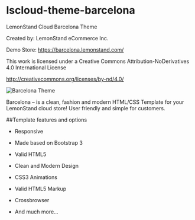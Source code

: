 lscloud-theme-barcelona
=======================

LemonStand Cloud Barcelona Theme

Created by: LemonStand eCommerce Inc. 

Demo Store: https://barcelona.lemonstand.com/

This work is licensed under a Creative Commons Attribution-NoDerivatives 4.0 International License

http://creativecommons.org/licenses/by-nd/4.0/

![Barcelona Theme](https://raw.githubusercontent.com/lemonstand/lscloud-theme-barcelona/master/resources/images/barcelona-screen.png)

Barcelona – is a clean, fashion and modern HTML/CSS Template for your LemonStand cloud store! User friendly and simple for customers.


##Template features and options

* Responsive

* Made based on Bootstrap 3

* Valid HTML5

* Clean and Modern Design

* CSS3 Animations

* Valid HTML5 Markup

* Crossbrowser 
  
* And much more…  

